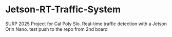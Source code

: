 # Jetson-RT-Traffic-System
SURP 2025 Project for Cal Poly Slo. Real-time traffic detection with a Jetson Orin Nano.
test push to the repo from 2nd board
